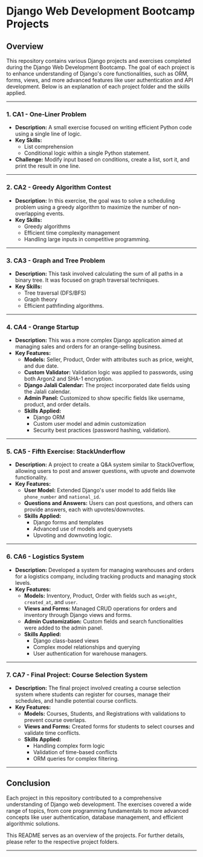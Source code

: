 
# Django Web Development Bootcamp Projects

## Overview

This repository contains various Django projects and exercises completed during the Django Web Development Bootcamp. The goal of each project is to enhance understanding of Django's core functionalities, such as ORM, forms, views, and more advanced features like user authentication and API development. Below is an explanation of each project folder and the skills applied.

---

### 1. **CA1 - One-Liner Problem**

- **Description:** A small exercise focused on writing efficient Python code using a single line of logic.
- **Key Skills:**
  - List comprehension
  - Conditional logic within a single Python statement.
- **Challenge:** Modify input based on conditions, create a list, sort it, and print the result in one line.

---

### 2. **CA2 - Greedy Algorithm Contest**

- **Description:** In this exercise, the goal was to solve a scheduling problem using a greedy algorithm to maximize the number of non-overlapping events.
- **Key Skills:**
  - Greedy algorithms
  - Efficient time complexity management
  - Handling large inputs in competitive programming.

---

### 3. **CA3 - Graph and Tree Problem**

- **Description:** This task involved calculating the sum of all paths in a binary tree. It was focused on graph traversal techniques.
- **Key Skills:**
  - Tree traversal (DFS/BFS)
  - Graph theory
  - Efficient pathfinding algorithms.

---

### 4. **CA4 - Orange Startup**

- **Description:** This was a more complex Django application aimed at managing sales and orders for an orange-selling business.
- **Key Features:**
  - **Models:** Seller, Product, Order with attributes such as price, weight, and due date.
  - **Custom Validator:** Validation logic was applied to passwords, using both Argon2 and SHA-1 encryption.
  - **Django Jalali Calendar:** The project incorporated date fields using the Jalali calendar.
  - **Admin Panel:** Customized to show specific fields like username, product, and order details.
  - **Skills Applied:**
    - Django ORM
    - Custom user model and admin customization
    - Security best practices (password hashing, validation).

---

### 5. **CA5 - Fifth Exercise: StackUnderflow**

- **Description:** A project to create a Q&A system similar to StackOverflow, allowing users to post and answer questions, with upvote and downvote functionality.
- **Key Features:**
  - **User Model:** Extended Django's user model to add fields like `phone_number` and `national_id`.
  - **Questions and Answers:** Users can post questions, and others can provide answers, each with upvotes/downvotes.
  - **Skills Applied:**
    - Django forms and templates
    - Advanced use of models and querysets
    - Upvoting and downvoting logic.

---

### 6. **CA6 - Logistics System**

- **Description:** Developed a system for managing warehouses and orders for a logistics company, including tracking products and managing stock levels.
- **Key Features:**
  - **Models:** Inventory, Product, Order with fields such as `weight`, `created_at`, and `user`.
  - **Views and Forms:** Managed CRUD operations for orders and inventory through Django views and forms.
  - **Admin Customization:** Custom fields and search functionalities were added to the admin panel.
  - **Skills Applied:**
    - Django class-based views
    - Complex model relationships and querying
    - User authentication for warehouse managers.

---

### 7. **CA7 - Final Project: Course Selection System**

- **Description:** The final project involved creating a course selection system where students can register for courses, manage their schedules, and handle potential course conflicts.
- **Key Features:**
  - **Models:** Courses, Students, and Registrations with validations to prevent course overlaps.
  - **Views and Forms:** Created forms for students to select courses and validate time conflicts.
  - **Skills Applied:**
    - Handling complex form logic
    - Validation of time-based conflicts
    - ORM queries for complex filtering.

---

## Conclusion

Each project in this repository contributed to a comprehensive understanding of Django web development. The exercises covered a wide range of topics, from core programming fundamentals to more advanced concepts like user authentication, database management, and efficient algorithmic solutions.

This README serves as an overview of the projects. For further details, please refer to the respective project folders.

---
